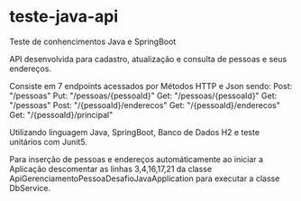 # teste-java-api

Teste de conhencimentos Java e SpringBoot

API desenvolvida para cadastro, atualização e consulta de pessoas e seus endereços.

Consiste em 7 endpoints acessados por Métodos HTTP e Json sendo: 
Post: "/pessoas"
Put: "/pessoas/{pessoaId}"
Get: "/pessoas/{pessoaId}"
Get: "/pessoas"
Post: "/{pessoaId}/enderecos"
Get: "/{pessoaId}/enderecos"
Get: "/{pessoaId}/principal"

Utilizando linguagem Java, SpringBoot, Banco de Dados H2 e teste unitários com Junit5.

Para inserção de pessoas e endereços automáticamente ao iniciar a Aplicação descomentar as
linhas 3,4,16,17,21 da classe ApiGerenciamentoPessoaDesafioJavaApplication para executar a classe DbService.

